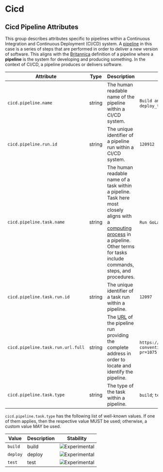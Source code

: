 <!--- Hugo front matter used to generate the website version of this page:
--->

<!-- NOTE: THIS FILE IS AUTOGENERATED. DO NOT EDIT BY HAND. -->
<!-- see templates/registry/markdown/attribute_namespace.md.j2 -->

# Cicd

## Cicd Pipeline Attributes

This group describes attributes specific to pipelines within a Continuous Integration and Continuous Deployment (CI/CD) system. A [pipeline](<https://en.wikipedia.org/wiki/Pipeline_(computing)>) in this case is a series of steps that are performed in order to deliver a new version of software. This aligns with the [Britannica](https://www.britannica.com/dictionary/pipeline) definition of a pipeline where a **pipeline** is the system for developing and producing something. In the context of CI/CD, a pipeline produces or delivers software.

| Attribute                         | Type   | Description                                                                                                                                                                                                                                       | Examples                                                                                                 | Stability                                                        |
| --------------------------------- | ------ | ------------------------------------------------------------------------------------------------------------------------------------------------------------------------------------------------------------------------------------------------- | -------------------------------------------------------------------------------------------------------- | ---------------------------------------------------------------- |
| `cicd.pipeline.name`              | string | The human readable name of the pipeline within a CI/CD system.                                                                                                                                                                                    | `Build and Test`; `Lint`; `Deploy Go Project`; `deploy_to_environment`                                   | ![Experimental](https://img.shields.io/badge/-experimental-blue) |
| `cicd.pipeline.run.id`            | string | The unique identifier of a pipeline run within a CI/CD system.                                                                                                                                                                                    | `120912`                                                                                                 | ![Experimental](https://img.shields.io/badge/-experimental-blue) |
| `cicd.pipeline.task.name`         | string | The human readable name of a task within a pipeline. Task here most closely aligns with a [computing process](<https://en.wikipedia.org/wiki/Pipeline_(computing)>) in a pipeline. Other terms for tasks include commands, steps, and procedures. | `Run GoLang Linter`; `Go Build`; `go-test`; `deploy_binary`                                              | ![Experimental](https://img.shields.io/badge/-experimental-blue) |
| `cicd.pipeline.task.run.id`       | string | The unique identifier of a task run within a pipeline.                                                                                                                                                                                            | `12097`                                                                                                  | ![Experimental](https://img.shields.io/badge/-experimental-blue) |
| `cicd.pipeline.task.run.url.full` | string | The [URL](https://en.wikipedia.org/wiki/URL) of the pipeline run providing the complete address in order to locate and identify the pipeline.                                                                                                     | `https://github.com/open-telemetry/semantic-conventions/actions/runs/9753949763/job/26920038674?pr=1075` | ![Experimental](https://img.shields.io/badge/-experimental-blue) |
| `cicd.pipeline.task.type`         | string | The type of the task within a pipeline.                                                                                                                                                                                                           | `build`; `test`; `deploy`                                                                                | ![Experimental](https://img.shields.io/badge/-experimental-blue) |

`cicd.pipeline.task.type` has the following list of well-known values. If one of them applies, then the respective value MUST be used; otherwise, a custom value MAY be used.

| Value    | Description | Stability                                                        |
| -------- | ----------- | ---------------------------------------------------------------- |
| `build`  | build       | ![Experimental](https://img.shields.io/badge/-experimental-blue) |
| `deploy` | deploy      | ![Experimental](https://img.shields.io/badge/-experimental-blue) |
| `test`   | test        | ![Experimental](https://img.shields.io/badge/-experimental-blue) |

